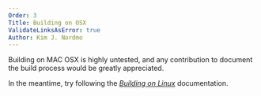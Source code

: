 ```yaml
---
Order: 3
Title: Building on OSX
ValidateLinksAsError: true
Author: Kim J. Nordmo
---
```


Building on MAC OSX is highly untested, and any contribution to document
the build process would be greatly appreciated.

In the meantime, try following the _[Building on Linux](linux)_ documentation.
